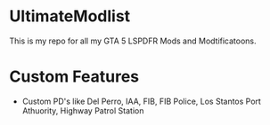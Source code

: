 # UltimateModlist
This is my repo for all my GTA 5 LSPDFR Mods and Modtificatoons.

# Custom Features
- Custom PD's like Del Perro, IAA, FIB, FIB Police, Los Stantos Port Athuority, Highway Patrol Station